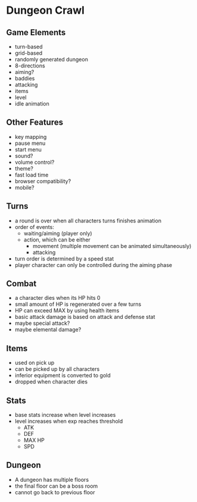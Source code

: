 Dungeon Crawl
=============

Game Elements
-------------

+ turn-based
+ grid-based
+ randomly generated dungeon
+ 8-directions
+ aiming?
+ baddies
+ attacking
+ items
+ level
+ idle animation

Other Features
--------------

+ key mapping
+ pause menu
+ start menu
+ sound?
+ volume control?
+ theme?
+ fast load time
+ browser compatibility?
+ mobile?

Turns
-----

+ a round is over when all characters turns finishes animation
+ order of events:
  - waiting/aiming (player only)
  - action, which can be either
	* movement (multiple movement can be animated simultaneously)
	* attacking
+ turn order is determined by a speed stat
+ player character can only be controlled during the aiming phase

Combat
------

+ a character dies when its HP hits 0
+ small amount of HP is regenerated over a few turns
+ HP can exceed MAX by using health items
+ basic attack damage is based on attack and defense stat
+ maybe special attack?
+ maybe elemental damage?

Items
-----

+ used on pick up
+ can be picked up by all characters
+ inferior equipment is converted to gold
+ dropped when character dies

Stats
-----

+ base stats increase when level increases
+ level increases when exp reaches threshold
  - ATK
  - DEF
  - MAX HP
  - SPD

Dungeon
-------

+ A dungeon has multiple floors
+ the final floor can be a boss room
+ cannot go back to previous floor

